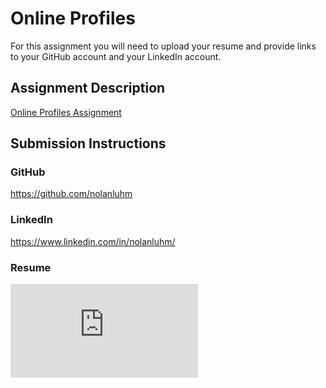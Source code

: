 # Online Profiles
For this assignment you will need to upload your resume and provide links to your GitHub account and your LinkedIn account.

## Assignment Description
[Online Profiles Assignment](https://education.launchcode.org/liftoff/modules/assignments/online-profiles)

## Submission Instructions
 
### GitHub
https://github.com/nolanluhm
 
### LinkedIn
https://www.linkedin.com/in/nolanluhm/

### Resume
![Liftoff Resume](https://github.com/nolanluhm/liftoff-assignments/blob/master/C1-Online_Profiles/Luhm_Resume.pdf)
